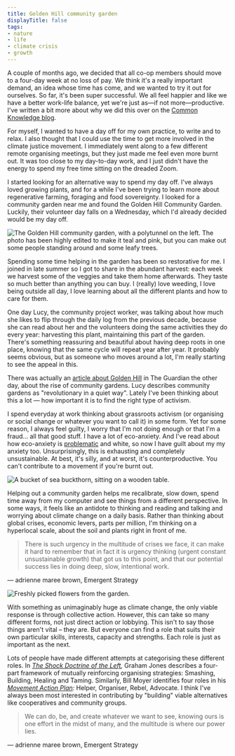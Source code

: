 ```yaml
---
title: Golden Hill community garden
displayTitle: false
tags: 
- nature
- life
- climate crisis
- growth
---
```


A couple of months ago, we decided that all co-op members should move to a four-day week at no loss of pay. We think it's a really important demand, an idea whose time has come, and we wanted to try it out for ourselves. So far, it's been super successful. We all feel happier and like we have a better work-life balance, yet we're just as—if not more—productive. I've written a bit more about why we did this over on the [Common Knowledge blog](https://commonknowledge.coop/writing/moving-to-a-four-day-week).

For myself, I wanted to have a day off for my own practice, to write and to relax. I also thought that I could use the time to get more involved in the climate justice movement. I immediately went along to a few different remote organising meetings, but they just made me feel even more burnt out. It was too close to my day-to-day work, and I just didn't have the energy to spend my free time sitting on the dreaded Zoom.

I started looking for an alternative way to spend my day off. I've always loved growing plants, and for a while I've been trying to learn more about regenerative farming, foraging and food sovereignty. I looked for a community garden near me and found the Golden Hill Community Garden. Luckily, their volunteer day falls on a Wednesday, which I'd already decided would be my day off.

![The Golden Hill community garden, with a polytunnel on the left. The photo has been highly edited to make it teal and pink, but you can make out some people standing around and some leafy trees.](https://d2w9rnfcy7mm78.cloudfront.net/13847312/original_4bcfd08dd4bb1a9cad2e224a7372e72f.jpg?1636055440?bc=0)

Spending some time helping in the garden has been so restorative for me. I joined in late summer so I got to share in the abundant harvest: each week we harvest some of the veggies and take them home afterwards. They taste so much better than anything you can buy. I (really) love weeding, I love being outside all day, I love learning about all the different plants and how to care for them.

One day Lucy, the community project worker, was talking about how much she likes to flip through the daily log from the previous decade, because she can read about her and the volunteers doing the same activities they do every year: harvesting this plant, maintaining this part of the garden. There's something reassuring and beautiful about having deep roots in one place, knowing that the same cycle will repeat year after year. It probably seems obvious, but as someone who moves around a lot, I'm really starting to see the appeal in this.

There was actually an [article about Golden Hill](https://www.theguardian.com/environment/2021/sep/21/revolutionary-in-a-quiet-way-golden-hills-community-garden-in-bristol) in The Guardian the other day, about the rise of community gardens. Lucy describes community gardens as "revolutionary in a quiet way". Lately I've been thinking about this a lot — how important it is to find the right type of activism.

I spend everyday at work thinking about grassroots activism (or organising or social change or whatever you want to call it) in some form. Yet for some reason, I always feel guilty, I worry that I'm not doing enough or that I'm a fraud… all that good stuff. I have a lot of eco-anxiety. And I've read about how eco-anxiety is [problematic](https://www.scientificamerican.com/article/the-unbearable-whiteness-of-climate-anxiety/) and white, so now I have guilt about my my anxiety too. Unsurprisingly, this is exhausting and completely unsustainable. At best, it's silly, and at worst, it's counterproductive. You can't contribute to a movement if you're burnt out.

![A bucket of sea buckthorn, sitting on a wooden table.](https://d2w9rnfcy7mm78.cloudfront.net/13847310/original_ed35e26f11f4d0e43de37aef6ec2f2f9.jpg?1636055437?bc=0)

Helping out a community garden helps me recalibrate, slow down, spend time away from my computer and see things from a different perspective. In some ways, it feels like an antidote to thinking and reading and talking and worrying about climate change on a daily basis. Rather than thinking about global crises, economic levers, parts per million, I'm thinking on a hyperlocal scale, about the soil and plants right in front of me.

> There is such urgency in the multitude of crises we face, it can make it hard to remember that in fact it is urgency thinking (urgent constant unsustainable growth) that got us to this point, and that our potential success lies in doing deep, slow, intentional work.

— adrienne maree brown, Emergent Strategy

![Freshly picked flowers from the garden.](https://d2w9rnfcy7mm78.cloudfront.net/13847311/original_1c25c139957fee165c47d51f4e6630e7.jpg?1636055443?bc=0)

With something as unimaginably huge as climate change, the only viable response is through collective action. However, this can take so many different forms, not just direct action or lobbying. This isn't to say those things aren't vital – they are. But everyone can find a role that suits their own particular skills, interests, capacity and strengths. Each role is just as important as the next.

Lots of people have made different attempts at categorising these different roles. In *[The Shock Doctrine of the Left](https://www.wiley.com/en-gb/The+Shock+Doctrine+of+the+Left-p-9781509528554),* Graham Jones describes a four-part framework of mutually reinforcing organising strategies: Smashing, Building, Healing and Taming. Similarly, Bill Moyer identifies four roles in his *[Movement Action Plan](https://www.opendemocracy.net/en/transformation/what-role-were-you-born-to-play-in-social-change/):* Helper, Organiser, Rebel, Advocate. I think I've always been most interested in contributing by "building" viable alternatives like cooperatives and community groups.

> We can do, be, and create whatever we want to see, knowing ours is one effort in the midst of many, and the multitude is where our power lies.

— adrienne maree brown, Emergent Strategy
